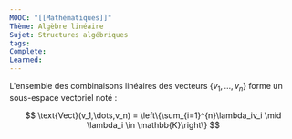 ```yaml
---
MOOC: "[[Mathématiques]]"
Thème: Algèbre linéaire
Sujet: Structures algébriques
tags: 
Complete: 
Learned:
---
```

L'ensemble des combinaisons linéaires des vecteurs $\{v_1,\dots,v_n\}$ forme un sous-espace vectoriel noté :

$$
\text{Vect}(v_1,\dots,v_n) = \left\{\sum_{i=1}^{n}\lambda_iv_i \mid \lambda_i \in \mathbb{K}\right\}
$$